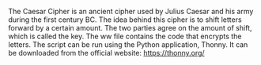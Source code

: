 The Caesar Cipher is an ancient cipher used by Julius Caesar and his army during the first century BC.
The idea behind this cipher is to shift letters forward by a certain amount.
The two parties agree on the amount of shift, which is called the key.
The ww file contains the code that encrypts the letters.
The script can be run using the Python application, Thonny.
It can be downloaded from the official website: https://thonny.org/
